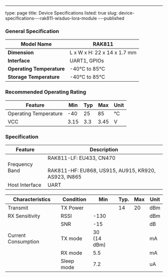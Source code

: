 ---
type: page
title: Device Specifications
listed: true
slug: device-specifications---rak811-wisduo-lora-module
---published

### General Specification

| **Model Name** | RAK811 | 
| ---- | ---- | 
| **Dimension** | L x W x H: 22 x 14 x 1.7 mm | 
| **Interface** | UART1, GPIOs | 
| **Operating Temperature** | -40°C to 85°C | 
| **Storage Temperature** | -40°C to 85°C | 


### Recommended Operating Rating

| **Feature** | **Min** | **Typ** | **Max** | **Unit** | 
| ---- | ---- | ---- | ---- | ---- | 
| Operating Temperature | -40 | 25 | 85 | °C | 
| VCC | 3.15 | 3.3 | 3.45 | V | 


### Specification

| **Feature** | **Description** | 
| ---- | ---- | 
| Frequency Band | RAK811-LF: EU433, CN470<br><br>RAK811-HF: EU868, US915, AU915, KR920, AS923, IN865 | 
| Host Interface | UART | 


| **Characteristics** | **Condition** | **Min** | **Typ.** | **Max** | **Unit** | 
| ---- | ---- | ---- | ---- | ---- | ---- | 
| Transmit | TX Power |  | 14 | 20 | dBm | 
| RX Sensitivity | RSSI | -130 |  |  | dBm | 
|  | SNR | -15 |  |  | dB | 
| Current Consumption | TX mode | 30<br>(14 dBm) |  |  | mA | 
|  | RX mode | 5.5 |  |  | mA | 
|  | Sleep mode | 7.2 |  |  | uA | 


